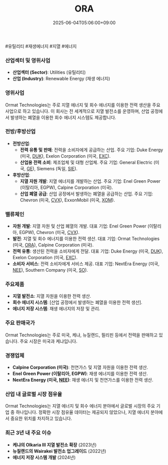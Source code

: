 ﻿---
title: "ORA"
date: 2025-06-04T05:06:00+09:00
lastmod: 2025-06-04T05:06:00+09:00
type: docs
sidebar:
  open: true
weight: 662
---
<div style="display:none">
  <meta property="article:published_time" content="2025-06-03T20:06:00Z" />
  <meta property="article:modified_time" content="2025-06-03T20:06:00Z" />
</div>
#유틸리티 #재생에너지 #지열 #에너지 

### 산업섹터 및 영위사업

- **산업섹터 (Sector)**: Utilities (유틸리티)
- **산업 (Industry)**: Renewable Energy (재생 에너지)

### 영위사업

Ormat Technologies는 주로 지열 에너지 및 회수 에너지를 이용한 전력 생산을 주요 사업으로 하고 있습니다. 이 회사는 전 세계적으로 지열 발전소를 운영하며, 산업 공정에서 발생하는 폐열을 이용한 회수 에너지 시스템도 제공합니다.

### 전방/후방산업

- **전방산업**:
    - **전력 유통 및 판매**: 전력을 소비자에게 공급하는 산업. 주요 기업: Duke Energy (미국, [DUK](/company-analysis/duk/)), Exelon Corporation (미국, [EXC](/company-analysis/exc/)).
    - **산업용 전력 소비**: 제조업체 및 대형 산업체. 주요 기업: General Electric (미국, [GE](/company-analysis/ge/)), Siemens (독일, [SIE](/company-analysis/sie/)).
- **후방산업**:
    - **지열 자원 개발**: 지열 에너지를 개발하는 산업. 주요 기업: Enel Green Power (이탈리아, EGPW), Calpine Corporation (미국).
    - **산업 폐열 공급**: 산업 공정에서 발생하는 폐열을 공급하는 산업. 주요 기업: Chevron (미국, [CVX](/company-analysis/cvx/)), ExxonMobil (미국, [XOM](/company-analysis/xom/)).

### 밸류체인

- **자원 개발**: 지열 자원 및 산업 폐열의 개발. 대표 기업: Enel Green Power (이탈리아, EGPW), Chevron (미국, [CVX](/company-analysis/cvx/)).
- **발전**: 지열 및 회수 에너지를 이용한 전력 생산. 대표 기업: Ormat Technologies (미국, [ORA](/company-analysis/ora/)), Calpine Corporation (미국).
- **전력 유통**: 생산된 전력을 소비자에게 전달. 대표 기업: Duke Energy (미국, [DUK](/company-analysis/duk/)), Exelon Corporation (미국, [EXC](/company-analysis/exc/)).
- **소비자 서비스**: 전력 소비자에게 서비스 제공. 대표 기업: NextEra Energy (미국, [NEE](/company-analysis/nee/)), Southern Company (미국, [SO](/company-analysis/so/)).

### 주요제품

- **지열 발전소**: 지열 자원을 이용한 전력 생산.
- **회수 에너지 시스템**: [산업 공정에서 발생하는 폐열을 이용한 전력 생산].
- **에너지 저장 시스템**: 재생 에너지의 저장 및 관리.

### 주요 판매국가

Ormat Technologies는 주로 미국, 케냐, 뉴질랜드, 필리핀 등에서 전력을 판매하고 있습니다. 주요 시장은 미국과 케냐입니다.

### 경쟁업체

- **Calpine Corporation (미국)**: 천연가스 및 지열 자원을 이용한 전력 생산.
- **Enel Green Power (이탈리아, EGPW)**: 재생 에너지를 이용한 전력 생산.
- **NextEra Energy (미국, [NEE](/company-analysis/nee/))**: 재생 에너지 및 천연가스를 이용한 전력 생산.

### 산업 내 글로벌 시장 점유율

Ormat Technologies는 지열 에너지 및 회수 에너지 분야에서 글로벌 시장의 주요 기업 중 하나입니다. 정확한 시장 점유율 데이터는 제공되지 않았으나, 지열 에너지 분야에서 중요한 위치를 차지하고 있습니다.

### 최근 3년 내 주요 이슈

- **케냐의 Olkaria III 지열 발전소 확장** (2023년)
- **뉴질랜드의 Wairakei 발전소 업그레이드** (2022년)
- **에너지 저장 시스템 개발** (2024년)
